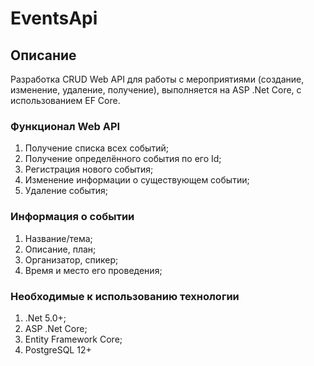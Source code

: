 # EventsApi
## Описание
Разработка CRUD Web API для работы с мероприятиями (создание, изменение, удаление, получение), выполняется на ASP .Net Core, с использованием EF Core.

### Функционал Web API
1. Получение списка всех событий;
2. Получение определённого события по его Id;
3. Регистрация нового события;
4. Изменение информации о существующем событии;
5. Удаление события;

### Информация о событии
1. Название/тема;
2. Описание, план;
3. Организатор, спикер;
4. Время и место его проведения;

### Необходимые к использованию технологии
1. .Net 5.0+;
2. ASP .Net Core;
3. Entity Framework Core;
4. PostgreSQL 12+